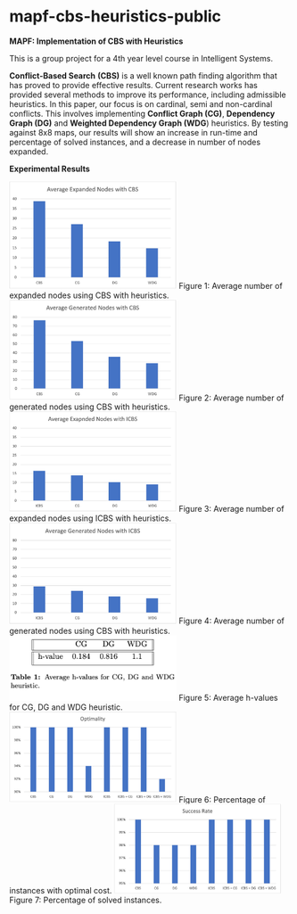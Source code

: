 # mapf-cbs-heuristics-public
**MAPF: Implementation of CBS with Heuristics**

This is a group project for a 4th year level course in Intelligent Systems. 

**Conflict-Based Search** **(CBS)** is a well known path finding algorithm that has proved to provide effective results. Current research works has provided several methods to improve its performance, including admissible heuristics. In this paper, our focus is on cardinal, semi and non-cardinal conflicts. This involves implementing **Conflict Graph (CG)**, **Dependency Graph (DG)** and **Weighted Dependency Graph (WDG**) heuristics. By testing against 8x8 maps, our results will show an increase in run-time and percentage of solved instances, and a decrease in number of nodes expanded.

**Experimental Results**

<img src="https://github.com/nour-habib/mapf-cbs-heuristics-public/blob/main/average-expanded-CBS.jpeg" width="300">
Figure 1: Average number of expanded nodes using CBS with heuristics.
<img src="https://github.com/nour-habib/mapf-cbs-heuristics-public/blob/main/average-generated-CBS.jpeg" width="300">
Figure 2: Average number of generated nodes using CBS with heuristics.

<img src="https://github.com/nour-habib/mapf-cbs-heuristics-public/blob/main/average-expanded-ICBS.jpeg" width="300">
Figure 3: Average number of expanded nodes using ICBS with heuristics.

<img src="https://github.com/nour-habib/mapf-cbs-heuristics-public/blob/main/average-generated-ICBS.jpeg" width="300">
Figure 4: Average number of generated nodes using CBS with heuristics.

<img src="https://github.com/nour-habib/mapf-cbs-heuristics-public/blob/main/average-hvalue.png" width="300">
Figure 5: Average h-values for CG, DG and WDG heuristic.

<img src="https://github.com/nour-habib/mapf-cbs-heuristics-public/blob/main/Optimality.jpeg" width="300">
Figure 6: Percentage of instances with optimal cost.

<img src="https://github.com/nour-habib/mapf-cbs-heuristics-public/blob/main/success-rate.jpeg" width="300">
Figure 7: Percentage of solved instances.
